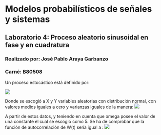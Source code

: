 # Modelos probabilísticos de señales y sistemas
## Laboratorio 4: Proceso aleatorio sinusoidal en fase y en cuadratura
### Realizado por: José Pablo Araya Garbanzo
### Carné: B80508

Un proceso estocástico está definido por: 

<img src="https://render.githubusercontent.com/render/math?math=W(t) = Xcos(\omega_{0}t) %2B Ysin(\omega_{0}t)">

Donde se escogió a X y Y variables aleatorias con distribución normal, con valores medios iguales a cero y varianzas iguales de la manera:
<img src="https://render.githubusercontent.com/render/math?math=\sigma_x^2 = \sigma_y^2 = 25">

A partir de estos datos, y teniendo en cuenta que omega posee el valor de una constante el cual se escogió como 5. Se ha de comprobar que la función de autocorrelación de W(t) sería igual a : 
<img src="https://render.githubusercontent.com/render/math?math=R_{WW}(\tau) = \sigma ^2 cos(\omega_{0}t)">
